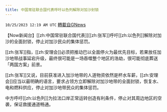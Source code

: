 ```yaml
---
title: 中国常驻联合国代表呼吁以色列解除对加沙封锁
---
```

`10/25/2023 12:19 AM UTC` [轉載自GNews](https://gnews.org/articles/1876586)

【Now新闻台】[[zh:中国常驻联合国代表]][[zh:张军]]呼吁[[zh:以色列]]解除对加沙的全面封锁，停止对加沙民众的集体惩罚。

[[zh:张军]]指，[[zh:安理会]]必须把推动巴以全面停火为最优先目标，若果放任加沙地带战事延宕升级，最终很可能是一场吞噬整个地区的浩劫，很可能彻底葬送「两国方案」前景。

[[zh:张军]]又说，目前获准进入加沙地带的人道物资依然是杯水车薪，[[zh:安理会]]应当以最明确的语言，要求占领方立即解除对加沙地带的全面封锁，恢复水、电和燃料供应，停止对加沙地带民众的集体惩罚。

中方呼吁[[zh:以色列]]为拉法口岸正常运转创造有利条件，停止对其周边地区的空袭，保证救援通道畅通。
